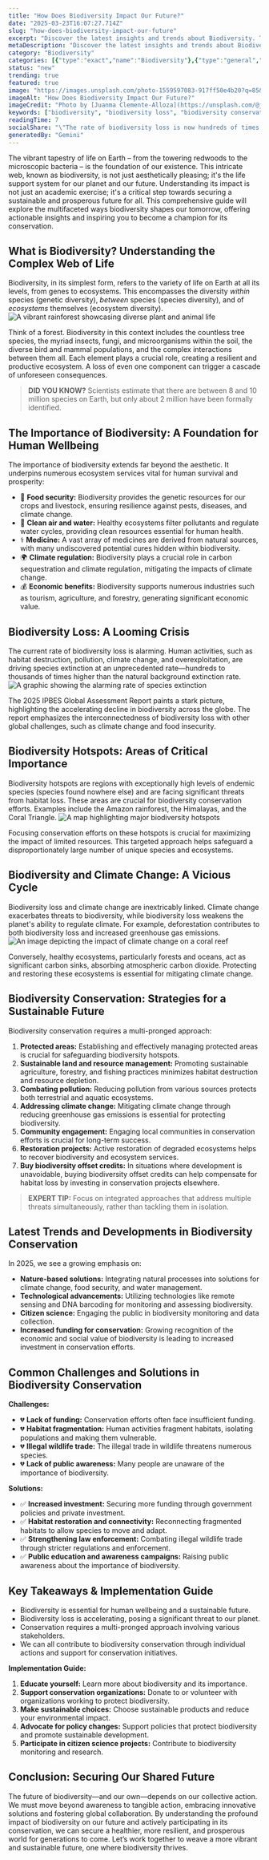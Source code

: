 ```yaml
---
title: "How Does Biodiversity Impact Our Future?"
date: "2025-03-23T16:07:27.714Z"
slug: "how-does-biodiversity-impact-our-future"
excerpt: "Discover the latest insights and trends about Biodiversity. This comprehensive guide covers everything you need to know about Biodiversity in 2025."
metaDescription: "Discover the latest insights and trends about Biodiversity. This comprehensive guide covers everything you need to know about Biodiversity in 2025."
category: "Biodiversity"
categories: [{"type":"exact","name":"Biodiversity"},{"type":"general","name":"Environmental Science"},{"type":"medium","name":"Conservation Biology"},{"type":"specific","name":"Habitat Restoration"},{"type":"niche","name":"Rewilding Projects"}]
status: "new"
trending: true
featured: true
image: "https://images.unsplash.com/photo-1559597083-917ff50e4b20?q=85&w=1200&fit=max&fm=webp&auto=compress"
imageAlt: "How Does Biodiversity Impact Our Future?"
imageCredit: "Photo by [Juanma Clemente-Alloza](https://unsplash.com/@juanmacllas) on Unsplash"
keywords: ["biodiversity", "biodiversity loss", "biodiversity conservation", "what is biodiversity", "importance of biodiversity", "biodiversity hotspots", "biodiversity projects", "how to protect biodiversity", "biodiversity and climate change", "buy biodiversity offset credits"]
readingTime: 7
socialShare: "\"The rate of biodiversity loss is now hundreds of times higher than the natural background rate—a stark reminder of our interconnectedness with nature and the urgent need for action.\""
generatedBy: "Gemini"
---
```




The vibrant tapestry of life on Earth – from the towering redwoods to the microscopic bacteria – is the foundation of our existence.  This intricate web, known as biodiversity, is not just aesthetically pleasing; it's the life support system for our planet and our future.  Understanding its impact is not just an academic exercise; it's a critical step towards securing a sustainable and prosperous future for all. This comprehensive guide will explore the multifaceted ways biodiversity shapes our tomorrow, offering actionable insights and inspiring you to become a champion for its conservation.

## What is Biodiversity?  Understanding the Complex Web of Life

Biodiversity, in its simplest form, refers to the variety of life on Earth at all its levels, from genes to ecosystems. This encompasses the diversity *within* species (genetic diversity), *between* species (species diversity), and of *ecosystems* themselves (ecosystem diversity).  ![A vibrant rainforest showcasing diverse plant and animal life](https://images.unsplash.com/photo-1591782695697-5c8dc6e0eebd?q=85&w=1200&fit=max&fm=webp&auto=compress)

Think of a forest. Biodiversity in this context includes the countless tree species, the myriad insects, fungi, and microorganisms within the soil, the diverse bird and mammal populations, and the complex interactions between them all. Each element plays a crucial role, creating a resilient and productive ecosystem.  A loss of even one component can trigger a cascade of unforeseen consequences.

> **DID YOU KNOW?**  Scientists estimate that there are between 8 and 10 million species on Earth, but only about 2 million have been formally identified.

## The Importance of Biodiversity: A Foundation for Human Wellbeing

The importance of biodiversity extends far beyond the aesthetic.  It underpins numerous ecosystem services vital for human survival and prosperity:

* 🔑 **Food security:** Biodiversity provides the genetic resources for our crops and livestock, ensuring resilience against pests, diseases, and climate change.
* 🌱 **Clean air and water:**  Healthy ecosystems filter pollutants and regulate water cycles, providing clean resources essential for human health.
* ⚕️ **Medicine:** A vast array of medicines are derived from natural sources, with many undiscovered potential cures hidden within biodiversity.
* 🌍 **Climate regulation:** Biodiversity plays a crucial role in carbon sequestration and climate regulation, mitigating the impacts of climate change.
* 💰 **Economic benefits:**  Biodiversity supports numerous industries such as tourism, agriculture, and forestry, generating significant economic value.

## Biodiversity Loss: A Looming Crisis

The current rate of biodiversity loss is alarming.  Human activities, such as habitat destruction, pollution, climate change, and overexploitation, are driving species extinction at an unprecedented rate—hundreds to thousands of times higher than the natural background extinction rate.  ![A graphic showing the alarming rate of species extinction](https://images.unsplash.com/photo-1559597083-917ff50e4b20?q=85&w=1200&fit=max&fm=webp&auto=compress)

The 2025 IPBES Global Assessment Report paints a stark picture, highlighting the accelerating decline in biodiversity across the globe.  The report emphasizes the interconnectedness of biodiversity loss with other global challenges, such as climate change and food insecurity.

## Biodiversity Hotspots: Areas of Critical Importance

Biodiversity hotspots are regions with exceptionally high levels of endemic species (species found nowhere else) and are facing significant threats from habitat loss.  These areas are crucial for biodiversity conservation efforts.  Examples include the Amazon rainforest, the Himalayas, and the Coral Triangle. ![A map highlighting major biodiversity hotspots](https://images.unsplash.com/photo-1631643830562-527d8d967dbf?q=85&w=1200&fit=max&fm=webp&auto=compress)

Focusing conservation efforts on these hotspots is crucial for maximizing the impact of limited resources.  This targeted approach helps safeguard a disproportionately large number of unique species and ecosystems.

## Biodiversity and Climate Change: A Vicious Cycle

Biodiversity loss and climate change are inextricably linked.  Climate change exacerbates threats to biodiversity, while biodiversity loss weakens the planet's ability to regulate climate.  For example, deforestation contributes to both biodiversity loss and increased greenhouse gas emissions.  ![An image depicting the impact of climate change on a coral reef](https://images.unsplash.com/photo-1629267699730-f7467e129e65?q=85&w=1200&fit=max&fm=webp&auto=compress)

Conversely, healthy ecosystems, particularly forests and oceans, act as significant carbon sinks, absorbing atmospheric carbon dioxide. Protecting and restoring these ecosystems is essential for mitigating climate change.

## Biodiversity Conservation: Strategies for a Sustainable Future

Biodiversity conservation requires a multi-pronged approach:

1. **Protected areas:** Establishing and effectively managing protected areas is crucial for safeguarding biodiversity hotspots.
2. **Sustainable land and resource management:** Promoting sustainable agriculture, forestry, and fishing practices minimizes habitat destruction and resource depletion.
3. **Combating pollution:** Reducing pollution from various sources protects both terrestrial and aquatic ecosystems.
4. **Addressing climate change:** Mitigating climate change through reducing greenhouse gas emissions is essential for protecting biodiversity.
5. **Community engagement:** Engaging local communities in conservation efforts is crucial for long-term success.
6. **Restoration projects:**  Active restoration of degraded ecosystems helps to recover biodiversity and ecosystem services.  
7. **Buy biodiversity offset credits:** In situations where development is unavoidable, buying biodiversity offset credits can help compensate for habitat loss by investing in conservation projects elsewhere.

> **EXPERT TIP:**  Focus on integrated approaches that address multiple threats simultaneously, rather than tackling them in isolation.

## Latest Trends and Developments in Biodiversity Conservation

In 2025, we see a growing emphasis on:

* **Nature-based solutions:**  Integrating natural processes into solutions for climate change, food security, and water management.
* **Technological advancements:** Utilizing technologies like remote sensing and DNA barcoding for monitoring and assessing biodiversity.
* **Citizen science:** Engaging the public in biodiversity monitoring and data collection.
* **Increased funding for conservation:** Growing recognition of the economic and social value of biodiversity is leading to increased investment in conservation efforts.

## Common Challenges and Solutions in Biodiversity Conservation

**Challenges:**

* 💔 **Lack of funding:** Conservation efforts often face insufficient funding.
* 💔 **Habitat fragmentation:**  Human activities fragment habitats, isolating populations and making them vulnerable.
* 💔 **Illegal wildlife trade:** The illegal trade in wildlife threatens numerous species.
* 💔 **Lack of public awareness:** Many people are unaware of the importance of biodiversity.

**Solutions:**

* ✅ **Increased investment:**  Securing more funding through government policies and private investment.
* ✅ **Habitat restoration and connectivity:** Reconnecting fragmented habitats to allow species to move and adapt.
* ✅ **Strengthening law enforcement:**  Combating illegal wildlife trade through stricter regulations and enforcement.
* ✅ **Public education and awareness campaigns:**  Raising public awareness about the importance of biodiversity.

## Key Takeaways & Implementation Guide

* Biodiversity is essential for human wellbeing and a sustainable future.
* Biodiversity loss is accelerating, posing a significant threat to our planet.
* Conservation requires a multi-pronged approach involving various stakeholders.
* We can all contribute to biodiversity conservation through individual actions and support for conservation initiatives.

**Implementation Guide:**

1. **Educate yourself:** Learn more about biodiversity and its importance.
2. **Support conservation organizations:** Donate to or volunteer with organizations working to protect biodiversity.
3. **Make sustainable choices:** Choose sustainable products and reduce your environmental impact.
4. **Advocate for policy changes:** Support policies that protect biodiversity and promote sustainable development.
5. **Participate in citizen science projects:** Contribute to biodiversity monitoring and research.

## Conclusion: Securing Our Shared Future

The future of biodiversity—and our own—depends on our collective action.  We must move beyond awareness to tangible action, embracing innovative solutions and fostering global collaboration. By understanding the profound impact of biodiversity on our future and actively participating in its conservation, we can secure a healthier, more resilient, and prosperous world for generations to come.  Let’s work together to weave a more vibrant and sustainable future, one where biodiversity thrives.

